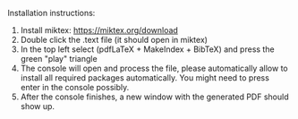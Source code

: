 Installation instructions:
1. Install miktex: https://miktex.org/download
2. Double click the .text file (it should open in miktex)
3. In the top left select (pdfLaTeX + MakeIndex + BibTeX) and press the green "play" triangle
4. The console will open and process the file, please automatically allow to install all required packages automatically. You might need to press enter in the console possibly.
5. After the console finishes, a new window with the generated PDF should show up.
